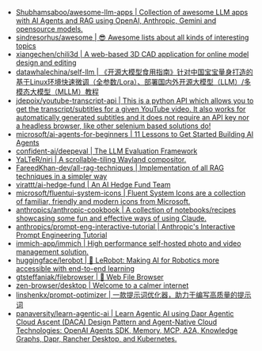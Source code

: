 + [Shubhamsaboo/awesome-llm-apps | Collection of awesome LLM apps with AI Agents and RAG using OpenAI, Anthropic, Gemini and opensource models.](https://github.com//Shubhamsaboo/awesome-llm-apps)
+ [sindresorhus/awesome | 😎 Awesome lists about all kinds of interesting topics](https://github.com//sindresorhus/awesome)
+ [xiangechen/chili3d | A web-based 3D CAD application for online model design and editing](https://github.com//xiangechen/chili3d)
+ [datawhalechina/self-llm | 《开源大模型食用指南》针对中国宝宝量身打造的基于Linux环境快速微调（全参数/Lora）、部署国内外开源大模型（LLM）/多模态大模型（MLLM）教程](https://github.com//datawhalechina/self-llm)
+ [jdepoix/youtube-transcript-api | This is a python API which allows you to get the transcript/subtitles for a given YouTube video. It also works for automatically generated subtitles and it does not require an API key nor a headless browser, like other selenium based solutions do!](https://github.com//jdepoix/youtube-transcript-api)
+ [microsoft/ai-agents-for-beginners | 11 Lessons to Get Started Building AI Agents](https://github.com//microsoft/ai-agents-for-beginners)
+ [confident-ai/deepeval | The LLM Evaluation Framework](https://github.com//confident-ai/deepeval)
+ [YaLTeR/niri | A scrollable-tiling Wayland compositor.](https://github.com//YaLTeR/niri)
+ [FareedKhan-dev/all-rag-techniques | Implementation of all RAG techniques in a simpler way](https://github.com//FareedKhan-dev/all-rag-techniques)
+ [virattt/ai-hedge-fund | An AI Hedge Fund Team](https://github.com//virattt/ai-hedge-fund)
+ [microsoft/fluentui-system-icons | Fluent System Icons are a collection of familiar, friendly and modern icons from Microsoft.](https://github.com//microsoft/fluentui-system-icons)
+ [anthropics/anthropic-cookbook | A collection of notebooks/recipes showcasing some fun and effective ways of using Claude.](https://github.com//anthropics/anthropic-cookbook)
+ [anthropics/prompt-eng-interactive-tutorial | Anthropic's Interactive Prompt Engineering Tutorial](https://github.com//anthropics/prompt-eng-interactive-tutorial)
+ [immich-app/immich | High performance self-hosted photo and video management solution.](https://github.com//immich-app/immich)
+ [huggingface/lerobot | 🤗 LeRobot: Making AI for Robotics more accessible with end-to-end learning](https://github.com//huggingface/lerobot)
+ [gtsteffaniak/filebrowser | 📂 Web File Browser](https://github.com//gtsteffaniak/filebrowser)
+ [zen-browser/desktop | Welcome to a calmer internet](https://github.com//zen-browser/desktop)
+ [linshenkx/prompt-optimizer | 一款提示词优化器，助力于编写高质量的提示词](https://github.com//linshenkx/prompt-optimizer)
+ [panaversity/learn-agentic-ai | Learn Agentic AI using Dapr Agentic Cloud Ascent (DACA) Design Pattern and Agent-Native Cloud Technologies: OpenAI Agents SDK, Memory, MCP, A2A, Knowledge Graphs, Dapr, Rancher Desktop, and Kubernetes.](https://github.com//panaversity/learn-agentic-ai)
